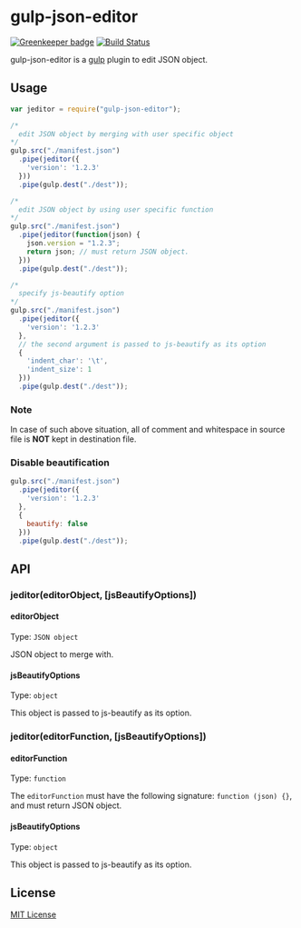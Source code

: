 # gulp-json-editor

[![Greenkeeper badge](https://badges.greenkeeper.io/rejas/gulp-json-editor.svg)](https://greenkeeper.io/)
[![Build Status](https://secure.travis-ci.org/rejas/gulp-json-editor.png?branch=master)](https://travis-ci.org/rejas/gulp-json-editor)

gulp-json-editor is a [gulp](https://github.com/gulpjs/gulp) plugin to edit JSON object.

## Usage
```javascript
var jeditor = require("gulp-json-editor");

/*
  edit JSON object by merging with user specific object
*/
gulp.src("./manifest.json")
  .pipe(jeditor({
    'version': '1.2.3'
  }))
  .pipe(gulp.dest("./dest"));

/*
  edit JSON object by using user specific function
*/
gulp.src("./manifest.json")
  .pipe(jeditor(function(json) {
    json.version = "1.2.3";
    return json; // must return JSON object.
  }))
  .pipe(gulp.dest("./dest"));

/*
  specify js-beautify option
*/
gulp.src("./manifest.json")
  .pipe(jeditor({
    'version': '1.2.3'
  },
  // the second argument is passed to js-beautify as its option
  {
    'indent_char': '\t',
    'indent_size': 1
  }))
  .pipe(gulp.dest("./dest"));
```

### Note
In case of such above situation, all of comment and whitespace in source file is **NOT** kept in destination file.

### Disable beautification

```javascript
gulp.src("./manifest.json")
  .pipe(jeditor({
    'version': '1.2.3'
  },
  {
    beautify: false
  }))
  .pipe(gulp.dest("./dest"));
```


## API
### jeditor(editorObject, [jsBeautifyOptions])
#### editorObject
Type: `JSON object`

JSON object to merge with.

#### jsBeautifyOptions
Type: `object`

This object is passed to js-beautify as its option.

### jeditor(editorFunction, [jsBeautifyOptions])
#### editorFunction
Type: `function`

The `editorFunction` must have the following signature: `function (json) {}`, and must return JSON object.

#### jsBeautifyOptions
Type: `object`

This object is passed to js-beautify as its option.

## License
[MIT License](http://en.wikipedia.org/wiki/MIT_License)
